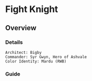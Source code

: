 # Fight Knight
## Overview
### Details
```
Architect: Bigby
Commander: Syr Gwyn, Hero of Ashvale
Color Identity: Mardu (RWB)
```

### Guide

